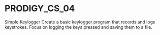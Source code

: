 # PRODIGY_CS_04
 Simple Keylogger  Create a basic keylogger program that records and logs keystrokes. Focus on logging the keys pressed and saving them to a file.

